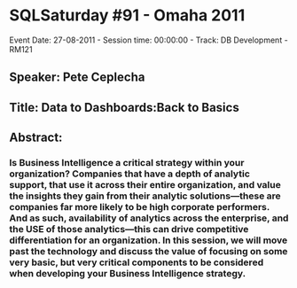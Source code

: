 # SQLSaturday #91 - Omaha 2011
Event Date: 27-08-2011 - Session time: 00:00:00 - Track: DB Development - RM121
## Speaker: Pete  Ceplecha
## Title: Data to Dashboards:Back to Basics 
## Abstract:
### Is Business Intelligence a critical strategy within your organization?  Companies that have a depth of analytic support, that use it across their entire organization, and value the insights they gain from their analytic solutions—these are companies far more likely to be high corporate performers.  And as such, availability of analytics across the enterprise, and the USE of those analytics—this can drive competitive differentiation for an organization.  In this session, we will move past the technology and discuss the value of focusing on some very basic, but very critical components to be considered when developing your Business Intelligence strategy.  


